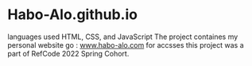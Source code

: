# Habo-Alo.github.io
languages used HTML, CSS, and JavaScript
The project containes my personal website
go : www.habo-alo.com for accsses
this project was a part of RefCode 2022 Spring Cohort.
